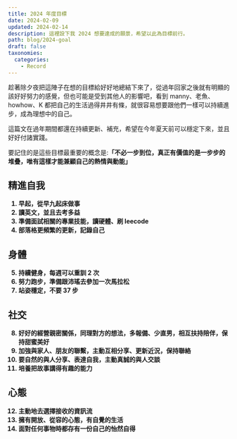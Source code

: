 ```yaml
---
title: 2024 年度目標
date: 2024-02-09
updated: 2024-02-14
description: 這裡設下我 2024 想要達成的願景，希望以此為目標前行。
path: blog/2024-goal
draft: false
taxonomies:
  categories: 
    - Record
---
```

趁著除夕夜把這陣子在想的目標給好好地總結下來了，從過年回家之後就有明顯的該好好努力的感覺，但也可能是受到其他人的影響吧，看到 manny、老魚、howhow、K 都把自己的生活過得井井有條，就很容易想要跟他們一樣可以持續進步，成為理想中的自己。

這篇文在過年期間都還在持續更新、補充，希望在今年夏天前可以穩定下來，並且好好付諸實踐。

要記住的是這些目標最重要的概念是:<b>「不必一步到位，真正有價值的是一步步的堆疊，唯有這樣才能兼顧自己的熱情與動能」<b>

## 精進自我

1. 早起，從早九起床做事
2. 讀英文，並且去考多益
3. 準備面試相關的專業技能，讀硬體、刷 leecode
4. 部落格更頻繁的更新，記錄自己

## 身體

5. 持續健身，每週可以重訓 2 次
6. 努力跑步，準備跟沛瑤去參加一次馬拉松
7. 站姿穩定，不要 37 步

## 社交

8. 好好的經營親密關係，同理對方的想法，多報備、少直男，相互扶持陪伴，保持甜蜜美好
9. 加強與家人、朋友的聯繫，主動互相分享、更新近況，保持聯絡
10. 要自然的與人分享、表達自我，主動真誠的與人交談
11. 培養把故事講得有趣的能力

## 心態

12. 主動地去選擇接收的資訊流
13. 擁有開放、從容的心態，有自覺的生活
14. 面對任何事物時都存有一份自己的怡然自得